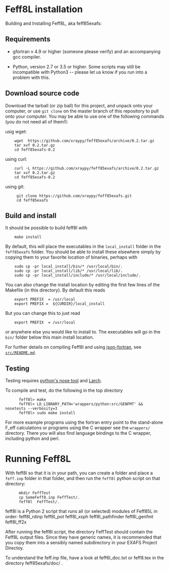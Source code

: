 # Feff8L installation

Building and Installing  Feff8L, aka feff85exafs:


## Requirements

* gfortran v 4.9 or higher (someone please verify) and an accompanying gcc compiler.

* Python, version 2.7 or 3.5 or higher.  Some scripts may still be
  incompatible with Python3 -- please let us know if you run into a problem
  with this.

## Download source code

Download the tarball (or zip ball) for this project, and unpack onto your
computer,  or use `git clone` on the master branch of this repository to
pull onto your computer. You may be able to use one of the following
commands (you do not need all of them!):

usig wget:

```
    wget  https://github.com/xraypy/feff85exafs/archive/0.2.tar.gz
    tar xvf 0.2.tar.gz
    cd feff85exafs-0.2
```

using curl:

```
    curl -L https://github.com/xraypy/feff85exafs/archive/0.2.tar.gz
    tar xvf 0.2.tar.gz
    cd feff85exafs-0.2
```

using git:

```
     git clone https://github.com/xraypy/feff85exafs.git
     cd feff85exafs
```

## Build and install

It should be possible to build feff8l with

```
    make install
```

By default, this will place the executables in the `local_install` folder
in the `feff85exafs` folder.  You should be able to install these elsewhere
simply by copying them to your favorite location of binaries, perhaps with

```
    sudo cp -pr local_install/bin/* /usr/local/bin/.
    sudo cp -pr local_install/lib/* /usr/local/lib/.
    sudo cp -pr local_install/include/* /usr/local/include/.
```

You can also change the install location by editing the first few lines of the
Makefile (in this directory).  By default this reads

```
    export PREFIX  = /usr/local
    export PREFIX =  ${CURDIR}/local_install
```

But you can change this to just read

```
    export PREFIX  = /usr/local
```

or anywhere else you would like to install to.  The executables will go in
the `bin/` folder below this main install location.

For further details on compiling Feff8l and using
[json-fortran](https://github.com/jacobwilliams/json-fortran),
see [`src/README.md`](src/README.md).


## Testing

Testing requires
[python's nose tool](https://nose.readthedocs.org/en/latest/) and [Larch](https://github.com/xraypy/xraylarch).

To compile and  test, do the following in the top directory

```
	  feff8l> make
	  feff8l> LD_LIBRARY_PATH='wrappers/python:src/GENFMT' && nosetests --verbosity=3
	  feff8l> sudo make install
```


For more example programs using the fortran entry point to the stand-alone
F_eff calculations or programs using the C wrapper see the `wrappers/`
directory.  There you will also find language bindings to the C wrapper,
including python and perl.

# Running Feff8L


With feff8l so that it is in your path, you can create a folder and place a
`feff.inp` folder in that folder, and then run the `feff8l` python script
on that directory:

```
      mkdir FeffTest
      cp SomeFeff8.inp FeffTest/.
      feff8l  FeffTest/.
```

feff8l is a Python 2 script that runs all (or selected) modules of Feff85L in order:
     feff8l_rdinp
     feff8l_pot
     feff8l_xsph
     feff8l_pathfinder
     feff8l_genfmt
     feff8l_ff2x

After running the feff8l script, the directory FeffTest should contain the
Feff8L output files. Since they have generic names, it is recommended that
you copy them into a sensibly named subdirectory in your EXAFS Project
Directoy.

To understand the feff.inp file, have a look at feff6l_doc.txt or feff8.tex in the directory feff85exafs/doc/ .
